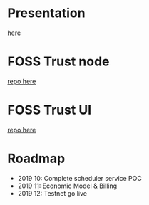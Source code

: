 # Presentation
[here](trust-fund.pdf)

# FOSS Trust node
[repo here](https://github.com/polkaworld-org/Hackathone-FOSS-trust-node)

# FOSS Trust UI
[repo here](https://github.com/polkaworld-org/Hackathone-FOSS-trust-ui)

# Roadmap

* 2019 10: Complete scheduler service POC 
* 2019 11: Economic Model & Billing
* 2019 12: Testnet go live

